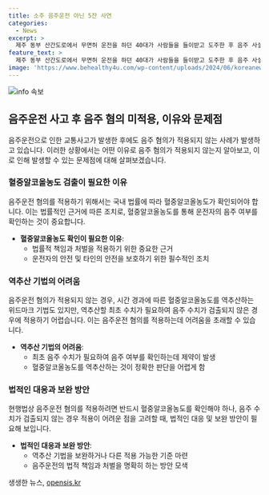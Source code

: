 ```yaml
---
title: 소주 음주운전 아닌 5잔 사연
categories:
  - News
excerpt: >
  제주 동부 산간도로에서 무면허 운전을 하던 40대가 사람들을 들이받고 도주한 후 음주 사실을 시인했지만, 혈중알코올농도가 0%로 나와 음주운전 혐의가 적용되지 않을 전망이다. 경찰은 역추산 기법으로 음주여부를 확인하려 했으나 적용이 어려울 것으로 예상된다. A씨는 중앙선 침범으로 차량 4대를 들이받은 후 도주하다가 또다시 충돌하고 하차한 뒤 인근 수풀 속으로 달아났다. 3명이 다친 사고 이후 추가 사고를 낸 A씨는 경찰에 의해 긴급 체포되었으며 기억을 잃었다고 주장했다.
feature_text: >
  제주 동부 산간도로에서 무면허 운전을 하던 40대가 사람들을 들이받고 도주한 후 음주 사실을 시인했지만, 혈중알코올농도가 0%로 나와 음주운전 혐의가 적용되지 않을 전망이다. 경찰은 역추산 기법으로 음주여부를 확인하려 했으나 적용이 어려울 것으로 예상된다. A씨는 중앙선 침범으로 차량 4대를 들이받은 후 도주하다가 또다시 충돌하고 하차한 뒤 인근 수풀 속으로 달아났다. 3명이 다친 사고 이후 추가 사고를 낸 A씨는 경찰에 의해 긴급 체포되었으며 기억을 잃었다고 주장했다.
image: 'https://www.behealthy4u.com/wp-content/uploads/2024/06/koreanews.jpg'
---
```


<p><img src="https://www.behealthy4u.com/wp-content/uploads/2024/06/koreanews.jpg" alt="info 속보" /></p>

<h2 data-ke-size="size26">음주운전 사고 후 음주 혐의 미적용, 이유와 문제점</h2>

<p data-ke-size="size16">음주운전으로 인한 교통사고가 발생한 후에도 음주 혐의가 적용되지 않는 사례가 발생하고 있습니다. 이러한 상황에서는 어떤 이유로 음주 혐의가 적용되지 않는지 알아보고, 이로 인해 발생할 수 있는 문제점에 대해 살펴보겠습니다.</p>

<h3><b>혈중알코올농도 검출이 필요한 이유</b></h3>

<p data-ke-size="size16">음주운전 혐의를 적용하기 위해서는 국내 법률에 따라 혈중알코올농도가 확인되어야 합니다. 이는 법률적인 근거에 따른 조치로, 혈중알코올농도를 통해 운전자의 음주 여부를 확인하는 것이 중요합니다.</p>

<ul>
<li><b>혈중알코올농도 확인이 필요한 이유</b>:
  <ul>
    <li>법률적 책임과 처벌을 적용하기 위한 중요한 근거</li>
    <li>운전자의 안전 및 타인의 안전을 보호하기 위한 필수적인 조치</li>
  </ul>
</li>
</ul>

<h3><b>역추산 기법의 어려움</b></h3>

<p data-ke-size="size16">음주운전 혐의가 적용되지 않는 경우, 시간 경과에 따른 혈중알코올농도를 역추산하는 위드마크 기법도 있지만, 역추산할 최초 수치가 필요하여 음주 수치가 검출되지 않은 경우에 적용하기 어렵습니다. 이는 음주운전 혐의를 적용하는데 어려움을 초래할 수 있습니다.</p>

<ul>
<li><b>역추산 기법의 어려움</b>:
  <ul>
    <li>최초 음주 수치가 필요하여 음주 여부를 확인하는데 제약이 발생</li>
    <li>혈중알코올농도를 역추산하는 것이 정확한 판단을 어렵게 함</li>
  </ul>
</li>
</ul>

<h3><b>법적인 대응과 보완 방안</b></h3>

<p data-ke-size="size16">현행법상 음주운전 혐의를 적용하려면 반드시 혈중알코올농도를 확인해야 하나, 음주 수치가 검출되지 않는 경우 적용이 어려운 점을 고려할 때, 법적인 대응 및 보완 방안이 필요해 보입니다.</p>

<ul>
<li><b>법적인 대응과 보완 방안</b>:
  <ul>
    <li>역추산 기법을 보완하거나 다른 적용 가능한 기준 마련</li>
    <li>음주운전의 법적 책임과 처벌을 명확히 하는 방안 모색</li>
  </ul>
</li>
</ul>
생생한 뉴스, <a href="https://opensis.kr" rel="dofollow">opensis.kr</a>


